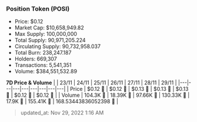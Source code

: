 
  ### Position Token (POSI)
  - Price: $0.12
  - Market Cap: $10,658,949.82
  - Max Supply: 100,000,000
  - Total Supply: 90,971,205.224
  - Circulating Supply: 90,732,958.037
  - Total Burn: 238,247.187
  - Holders: 669,307
  - Transactions: 5,541,351
  - Volume: $384,551,532.89

  **7D Price & Volume**
  | | 23&#x2F;11 | 24&#x2F;11 | 25&#x2F;11 | 26&#x2F;11 | 27&#x2F;11 | 28&#x2F;11 | 29&#x2F;11 |
  |---|---|---|---|---|---|---|---|
  | Price | $0.12 🚀 | $0.12 🚀 | $0.13 🚀 | $0.13 🔻 | $0.13 🚀 | $0.12 🔻 | $0.12 🔻 |
  | Volume | 104.3K 🚀 | 18.39K 🔻 | 97.66K 🚀 | 130.33K 🚀 | 17.9K 🔻 | 155.41K 🚀 | 168.53443836052398 🔻 |

  > updated_at: Nov 29, 2022 1:16 AM
